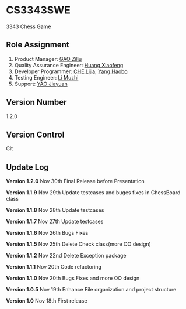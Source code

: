 # CS3343SWE
3343 Chess Game

## Role Assignment
1. Product Manager: [GAO Ziliu](https://github.com/NewReStarter)
2. Quality Assurance Engineer: [Huang Xiaofeng](https://github.com/PaulHuang227)
3. Developer Programmer: [CHE Lijia](https://github.com/CHE-Lijia), [Yang Haobo](https://github.com/Dotafterfootball)
4. Testing Engineer: [Li Muzhi](https://github.com/RaynorLEE)
5. Support: [YAO Jiayuan](https://github.com/QYYXYs)

## Version Number
1.2.0

## Version Control
Git

## Update Log

**Version 1.2.0** Nov 30th
Final Release before Presentation

**Version 1.1.9** Nov 29th
Update testcases and buges fixes in ChessBoard class

**Version 1.1.8** Nov 28th
Update testcases

**Version 1.1.7** Nov 27th
Update testcases

**Version 1.1.6** Nov 26th
Bugs Fixes

**Version 1.1.5** Nov 25th
Delete Check class(more OO design)

**Version 1.1.2** Nov 22nd
Delete Exception package

**Version 1.1.1** Nov 20th
Code refactoring

**Version 1.1.0** Nov 20th
Bugs Fixes and more OO design

**Version 1.0.5** Nov 19th
Enhance File organization and project structure

**Version 1.0** Nov 18th
First release



